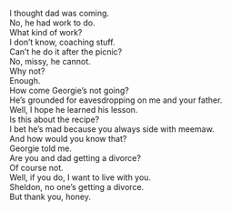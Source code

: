 
I thought dad was coming.   
No, he had work to do.   
What kind of work?   
I don’t know, coaching stuff.   
Can’t he do it after the picnic?   
No, missy, he cannot.   
Why not?   
Enough.   
How come Georgie’s not going?   
He’s grounded for eavesdropping on me and your father.   
Well, I hope he learned his lesson.   
Is this about the recipe?   
I bet he’s mad because you always side with meemaw.   
And how would you know that?   
Georgie told me.   
Are you and dad getting a divorce?   
Of course not.   
Well, if you do, I want to live with you.   
Sheldon, no one’s getting a divorce.   
But thank you, honey.   